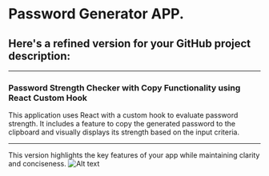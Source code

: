 # Password Generator APP.

## Here's a refined version for your GitHub project description:

---

### Password Strength Checker with Copy Functionality using React Custom Hook

This application uses React with a custom hook to evaluate password strength. It includes a feature to copy the generated password to the clipboard and visually displays its strength based on the input criteria.

---

This version highlights the key features of your app while maintaining clarity and conciseness.
![Alt text](<Screenshot 2024-08-17 at 5.28.09 PM.png>)
